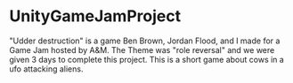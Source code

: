 # UnityGameJamProject
"Udder destruction" is a game Ben Brown, Jordan Flood, and I made for a Game Jam hosted by A&amp;M.
The Theme was "role reversal" and we were given 3 days to complete this project.
This is a short game about cows in a ufo attacking aliens.
